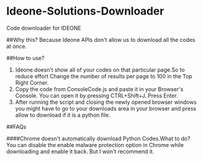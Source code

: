 Ideone-Solutions-Downloader
===========================

Code downloader for IDEONE

##Why this?
Because Ideone APIs don't allow us to download all the codes at once.

##How to use?
1. Ideone doesn't show all of your codes on that particular page.So to reduce effort Change the number of results per page to 100 in the Top Right Corner.
1. Copy the code from ConsoleCode.js and paste it in your Browser's Console. You can open it by pressing CTRL+Shift+J. Press Enter.
1. After running the script and closing the newly opened browser windows you might have to go to your downloads area in your browser and press allow to download if it is a python file.

##FAQs

####Chrome doesn't automatically download Python Codes.What to do?
You can disable the enable malware protection option in Chrome while downloading and enable it back. But I won't recommend it.
